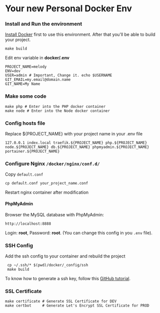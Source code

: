 Your new Personal Docker Env
============================

### Install and Run the environment

[Install Docker](http://docs.docker.com/engine/installation/) first to use this environment.
After that you'll be able to build your project.

    make build

Edit env variable in **docker/.env**

    PROJECT_NAME=melody
    ENV=dev
    USER=admin # Important, Change it. echo $USERNAME 
    GIT_EMAIL=my.email@domain.name
    GIT_NAME=My Name

### Make some code

    make php # Enter into the PHP docker container
    make node # Enter into the Node docker container

### Config hosts file

Replace ${PROJECT_NAME} with your project name in your .env file
 
    127.0.0.1 index.local traefik.${PROJECT_NAME} php.${PROJECT_NAME} node.${PROJECT_NAME} db.${PROJECT_NAME} phpmyadmin.${PROJECT_NAME} portainer.${PROJECT_NAME}

### Configure Nginx `/docker/nginx/conf.d/`
Copy `default.conf`

`cp default.conf your_project_name.conf`

Restart nginx container after modification

#### PhpMyAdmin

Browser the MySQL database with PhpMyAdmin:

    http://localhost:8888

Login: **root**, Password: **root**. (You can change this config in you `.env` file).

### SSH Config

Add the ssh config to your container and rebuild the project

     cp ~/.ssh/* $(pwd)/docker/_config/ssh
     make build

To know how to generate a ssh key,
follow this [GitHub tutorial](https://help.github.com/articles/generating-ssh-keys/).

### SSL Certificate

    make certificate # Generate SSL Certificate for DEV
    make certbot     # Generate Let's Encrypt SSL Certificate for PROD
